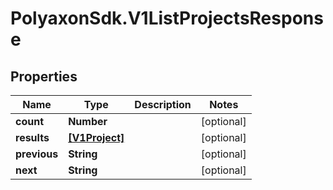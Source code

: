 # PolyaxonSdk.V1ListProjectsResponse

## Properties

Name | Type | Description | Notes
------------ | ------------- | ------------- | -------------
**count** | **Number** |  | [optional] 
**results** | [**[V1Project]**](V1Project.md) |  | [optional] 
**previous** | **String** |  | [optional] 
**next** | **String** |  | [optional] 


